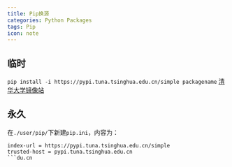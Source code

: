 ```yaml
---
title: Pip换源
categories: Python Packages
tags: Pip
icon: note
---
```


## 临时
`pip install -i https://pypi.tuna.tsinghua.edu.cn/simple packagename`
[清华大学镜像站](https://mirrors.tuna.tsinghua.edu.cn/help/pypi/)

## 永久
在`./user/pip/`下新建`pip.ini`，内容为：
```[global]
index-url = https://pypi.tuna.tsinghua.edu.cn/simple
trusted-host = pypi.tuna.tsinghua.edu.cn
```du.cn
```